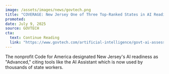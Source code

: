 ```yaml
---
image: /assets/images/news/govtech.png
title: "COVERAGE: New Jersey One of Three Top-Ranked States in AI Readiness Assessment"
promoted:
date: July 9, 2025
source: GOVTECH
cta:
  text: Continue Reading
  link: "https://www.govtech.com/artificial-intelligence/govt-ai-assessment-ranks-states-readiness-adoption-levels"
---
```

The nonprofit Code for America designated New Jersey's AI readiness as "Advanced," citing tools like the AI Assistant which is now used by thousands of state workers.
